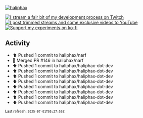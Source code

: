 [![haliphax](https://pbs.twimg.com/profile_banners/458808076/1545597092/1500x500)](https://haliphax.dev)

[![I stream a fair bit of my development process on Twitch](https://img.shields.io/twitch/status/haliphax?logo=twitch&style=for-the-badge)](https://twitch.tv/haliphax) &nbsp; [![I post trimmed streams and some exclusive videos to YouTube](https://img.shields.io/badge/youtube-watch-f00?logo=youtube&style=for-the-badge)](https://youtube.com/haliphaxyt) &nbsp; [![Support my experiments on ko-fi](https://img.shields.io/badge/kofi-support-ff5e5b?logo=ko-fi&style=for-the-badge)](https://ko-fi.com/haliphax)

## Activity

* ⬆️ Pushed 1 commit to haliphax/narf
* 🎉 Merged PR #146 in haliphax/narf
* ⬆️ Pushed 1 commit to haliphax/haliphax-dot-dev
* ⬆️ Pushed 1 commit to haliphax/haliphax-dot-dev
* ⬆️ Pushed 1 commit to haliphax/haliphax-dot-dev
* ⬆️ Pushed 1 commit to haliphax/haliphax-dot-dev
* ⬆️ Pushed 1 commit to haliphax/haliphax-dot-dev
* ⬆️ Pushed 1 commit to haliphax/haliphax-dot-dev
* ⬆️ Pushed 1 commit to haliphax/haliphax-dot-dev
* ⬆️ Pushed 1 commit to haliphax/haliphax-dot-dev

<small>Last refresh: `2025-07-01T05:27:56Z`</small>
